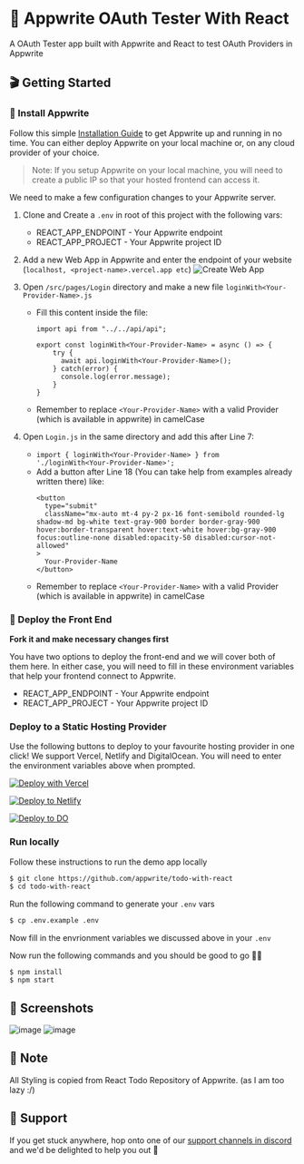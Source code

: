 # 🔖 Appwrite OAuth Tester With React

A OAuth Tester app built with Appwrite and React to test OAuth Providers in Appwrite

<!-- If you simply want to try out the App, go ahead and check out the demo at https://appwrite-todo-with-react.vercel.app -->


## 🎬 Getting Started

### 🤘 Install Appwrite 
Follow this simple [Installation Guide](https://appwrite.io/docs/installation) to get Appwrite up and running in no time. You can either deploy Appwrite on your local machine or, on any cloud provider of your choice. 

> Note: If you setup Appwrite on your local machine, you will need to create a public IP so that your hosted frontend can access it.
  
We need to make a few configuration changes to your Appwrite server. 

1. Clone and Create a ```.env``` in root of this project with the following vars:
    * REACT_APP_ENDPOINT - Your Appwrite endpoint
    * REACT_APP_PROJECT - Your Appwrite project ID

2. Add a new Web App in Appwrite and enter the endpoint of your website (`localhost, <project-name>.vercel.app etc`)
![Create Web App](https://user-images.githubusercontent.com/20852629/113019434-3c27c900-919f-11eb-997c-1da5a8303ceb.png)

3. Open ```/src/pages/Login``` directory and make a new file ```loginWith<Your-Provider-Name>.js```
    * Fill this content inside the file:
        ```
        import api from "../../api/api";

        export const loginWith<Your-Provider-Name> = async () => {
            try {
              await api.loginWith<Your-Provider-Name>();
            } catch(error) {
              console.log(error.message);
            }
        }
        ```
    * Remember to replace ```<Your-Provider-Name>``` with a valid Provider (which is available in appwrite) in camelCase

4. Open ```Login.js``` in the same directory and add this after Line 7:
    * ```import { loginWith<Your-Provider-Name> } from './loginWith<Your-Provider-Name>';```
    * Add a button after Line 18 (You can take help from examples already written there) like:
        ```
        <button
          type="submit"
          className="mx-auto mt-4 py-2 px-16 font-semibold rounded-lg shadow-md bg-white text-gray-900 border border-gray-900 hover:border-transparent hover:text-white hover:bg-gray-900 focus:outline-none disabled:opacity-50 disabled:cursor-not-allowed"
        >
          Your-Provider-Name
        </button>
        ```
    * Remember to replace ```<Your-Provider-Name>``` with a valid Provider (which is available in appwrite) in camelCase

### 🚀 Deploy the Front End
**Fork it and make necessary changes first**

You have two options to deploy the front-end and we will cover both of them here. In either case, you will need to fill in these environment variables that help your frontend connect to Appwrite.

* REACT_APP_ENDPOINT - Your Appwrite endpoint
* REACT_APP_PROJECT - Your Appwrite project ID

### **Deploy to a Static Hosting Provider**

Use the following buttons to deploy to your favourite hosting provider in one click! We support Vercel, Netlify and DigitalOcean. You will need to enter the environment variables above when prompted.

[![Deploy with Vercel](https://vercel.com/button)](https://vercel.com/new/git/external?repository-url=https%3A%2F%2Fgithub.com%2FAmreshSinha%2FOAuth-Tester-Appwrite&env=REACT_APP_PROJECT,REACT_APP_ENDPOINT&envDescription=Your%20Appwrite%20Endpoint%2C%20Project%20ID%20)

[![Deploy to Netlify](https://www.netlify.com/img/deploy/button.svg)](https://app.netlify.com/start/deploy?repository=https://github.com/AmreshSinha/OAuth-Tester-Appwrite)

[![Deploy to DO](https://www.deploytodo.com/do-btn-blue.svg)](https://cloud.digitalocean.com/apps/new?repo=https://github.com/AmreshSinha/OAuth-Tester-Appwrite/tree/master)


### **Run locally**

Follow these instructions to run the demo app locally

```sh
$ git clone https://github.com/appwrite/todo-with-react
$ cd todo-with-react
```

Run the following command to generate your `.env` vars

```sh
$ cp .env.example .env
```

Now fill in the envrionment variables we discussed above in your `.env`

Now run the following commands and you should be good to go 💪🏼

```
$ npm install
$ npm start
```

## 📸 Screenshots
![image](https://user-images.githubusercontent.com/35039730/136904800-b66b8e31-3350-41ef-89e5-d66593dc78d2.png)
![image](https://user-images.githubusercontent.com/35039730/136904613-c7a7c360-01f0-4b97-98fb-494ac52c5b79.png)

## 📝 Note
All Styling is copied from React Todo Repository of Appwrite. (as I am too lazy :/)

## 🤕 Support

If you get stuck anywhere, hop onto one of our [support channels in discord](https://appwrite.io/discord) and we'd be delighted to help you out 🤝
